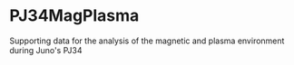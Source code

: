 # PJ34MagPlasma
Supporting data for the analysis of the magnetic and plasma environment during Juno's PJ34

